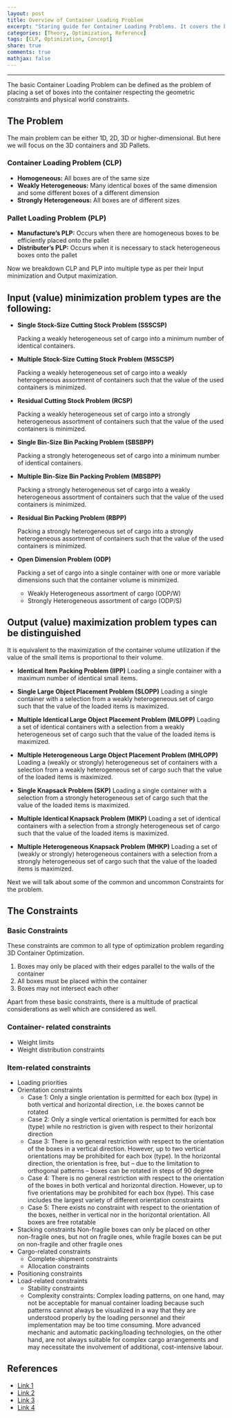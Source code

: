 ```yaml
---
layout: post
title: Overview of Container Loading Problem
excerpt: "Staring guide for Container Loading Problems. It covers the basic theoretical concepts to kickstart with this problem. The blog talks about the problem space, minimization problem, maximization problem and multiple constraints for the problems."
categories: [Theory, Optimization, Reference]
tags: [CLP, Optimization, Concept]
share: true
comments: true
mathjax: false
---
```



---

The basic Container Loading Problem can be defined as the problem of placing a set of boxes into the container respecting the geometric constraints and physical world constraints.

## The Problem

The main problem can be either 1D, 2D, 3D or higher-dimensional. But here we will focus on the 3D containers and 3D Pallets.

### Container Loading Problem (CLP)

- **Homogeneous:** All boxes are of the same size
- **Weakly Heterogeneous:** Many identical boxes of the same dimension and some different boxes of a different dimension
- **Strongly Heterogeneous:** All boxes are of different sizes

### Pallet Loading Problem (PLP)

- **Manufacture’s PLP:** Occurs when there are homogeneous boxes to be efficiently placed onto the pallet
- **Distributer’s PLP:** Occurs when it is necessary to stack heterogeneous boxes onto the pallet

Now we breakdown CLP and PLP into multiple type as per their Input minimization and Output maximization.

## Input (value) minimization problem types are the following:

- **Single Stock-Size Cutting Stock Problem (SSSCSP)**
  
  Packing a weakly heterogeneous set of cargo into a minimum number of identical containers.

- **Multiple Stock-Size Cutting Stock Problem (MSSCSP)**
  
  Packing a weakly heterogeneous set of cargo into a weakly heterogeneous assortment of containers such that the value of the used containers is minimized.

- **Residual Cutting Stock Problem (RCSP)**
  
  Packing a weakly heterogeneous set of cargo into a strongly heterogeneous assortment of containers such that the value of the used containers is minimized.

- **Single Bin-Size Bin Packing Problem (SBSBPP)**
  
  Packing a strongly heterogeneous set of cargo into a minimum number of identical containers.

- **Multiple Bin-Size Bin Packing Problem (MBSBPP)**
  
  Packing a strongly heterogeneous set of cargo into a weakly heterogeneous assortment of containers such that the value of the used containers is minimized.

- **Residual Bin Packing Problem (RBPP)**
  
  Packing a strongly heterogeneous set of cargo into a strongly heterogeneous assortment of containers such that the value of the used containers is minimized.

- **Open Dimension Problem (ODP)**
  
  Packing a set of cargo into a single container with one or more variable dimensions such that the container volume is minimized.
  - Weakly Heterogeneous assortment of cargo (ODP/W)
  - Strongly Heterogeneous assortment of cargo (ODP/S)

## Output (value) maximization problem types can be distinguished

It is equivalent to the maximization of the container volume utilization if the value of the small items is proportional to their volume.

- **Identical Item Packing Problem (IIPP)**
  Loading a single container with a maximum number of identical small items.

- **Single Large Object Placement Problem (SLOPP)**
  Loading a single container with a selection from a weakly heterogeneous set of cargo such that the value of the loaded items is maximized.

- **Multiple Identical Large Object Placement Problem (MILOPP)**
  Loading a set of identical containers with a selection from a weakly heterogeneous set of cargo such that the value of the loaded items is maximized.

- **Multiple Heterogeneous Large Object Placement Problem (MHLOPP)**
  Loading a (weakly or strongly) heterogeneous set of containers with a selection from a weakly heterogeneous set of cargo such that the value of the loaded items is maximized.

- **Single Knapsack Problem (SKP)**
  Loading a single container with a selection from a strongly heterogeneous set of cargo such that the value of the loaded items is maximized.

- **Multiple Identical Knapsack Problem (MIKP)**
  Loading a set of identical containers with a selection from a strongly heterogeneous set of cargo such that the value of the loaded items is maximized.

- **Multiple Heterogeneous Knapsack Problem (MHKP)**
  Loading a set of (weakly or strongly) heterogeneous containers with a selection from a strongly heterogeneous set of cargo such that the value of the loaded items is maximized.

Next we will talk about some of the common and uncommon Constraints for the problem.

## The Constraints

### Basic Constraints

These constraints are common to all type of optimization problem regarding 3D Container Optimization.
1. Boxes may only be placed with their edges parallel to the walls of the container
2. All boxes must be placed within the container
3. Boxes may not intersect each other

Apart from these basic constraints, there is a multitude of practical considerations as well which are considered as well.

### Container- related constraints

- Weight limits
- Weight distribution constraints


### Item-related constraints

- Loading priorities
- Orientation constraints
  - Case 1: Only a single orientation is permitted for each box (type) in both vertical and horizontal direction, i.e. the boxes cannot be rotated
  - Case 2: Only a single vertical orientation is permitted for each box (type) while no restriction is given with respect to their horizontal direction
  - Case 3: There is no general restriction with respect to the orientation of the boxes in a vertical direction. However, up to two vertical orientations may be prohibited for each box (type). In the horizontal direction, the orientation is free, but – due to the limitation to orthogonal patterns – boxes can be rotated in steps of 90 degree
  - Case 4: There is no general restriction with respect to the orientation of the boxes in both vertical and horizontal direction. However, up to five orientations may be prohibited for each box (type). This case includes the largest variety of different orientation constraints
  - Case 5: There exists no constraint with respect to the orientation of the boxes, neither in vertical nor in the horizontal orientation. All boxes are free rotatable
- Stacking constraints
  Non-fragile boxes can only be placed on other non-fragile ones, but not on fragile ones, while fragile boxes can be put on non-fragile and other fragile ones
- Cargo-related constraints
  - Complete-shipment constraints
  - Allocation constraints
- Positioning constraints
- Load-related constraints
  - Stability constraints
  - Complexity constraints: Complex loading patterns, on one hand, may not be acceptable for manual container loading because such patterns cannot always be visualized in a way that they are understood properly by the loading personnel and their implementation may be too time consuming. More advanced mechanic and automatic packing/loading technologies, on the other hand, are not always suitable for complex cargo arrangements and may necessitate the involvement of additional, cost-intensive labour.

## References

- [Link 1](https://www.scielo.br/scielo.php?script=sci_arttext&pid=S0101-74382015000100001#:~:text=The%20basic%20Container%20Loading%20Problem%20can%20be%20defined%20as%20the,the%20dimensions%20of%20the%20container.)
- [Link 2](https://dialnet.unirioja.es/descarga/articulo/5403327.pdf)
- [Link 3](https://eprints.soton.ac.uk/364226/1/A%2520Comparative%2520Review%2520of%25203D%2520Container%2520Loading%2520Algorithms.pdf)
- [Link 4](https://www.sciencedirect.com/science/article/abs/pii/S037722171200937X?via%3Dihub)
  
